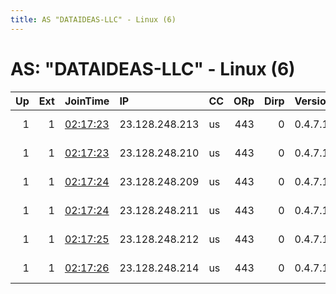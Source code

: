 ```yaml
---
title: AS "DATAIDEAS-LLC" - Linux (6)
---
```


# AS: "DATAIDEAS-LLC" - Linux (6)

|   Up |   Ext | JoinTime                                                                                              | IP             | CC   |   ORp |   Dirp | Version   | Contact                 | Nickname   |   eFamMembers |
|-----:|------:|:------------------------------------------------------------------------------------------------------|:---------------|:-----|------:|-------:|:----------|:------------------------|:-----------|--------------:|
|    1 |     1 | [02:17:23](https://nusenu.github.io/OrNetStats/w/relay/2755CBF7AF6A2F534B6EBBF54D06686CD96154B5.html) | 23.128.248.213 | us   |   443 |      0 | 0.4.7.10  | ContactInfo email:abuse | DataIdeas  |            30 |
|    1 |     1 | [02:17:23](https://nusenu.github.io/OrNetStats/w/relay/B882F8CAA4D887A65F2BD06E851FC5210CD3D2E2.html) | 23.128.248.210 | us   |   443 |      0 | 0.4.7.10  | ContactInfo email:abuse | DataIdeas  |            30 |
|    1 |     1 | [02:17:24](https://nusenu.github.io/OrNetStats/w/relay/3A488B8039A877745E25A689DE8FB74CAA0C214F.html) | 23.128.248.209 | us   |   443 |      0 | 0.4.7.10  | ContactInfo email:abuse | DataIdeas  |            30 |
|    1 |     1 | [02:17:24](https://nusenu.github.io/OrNetStats/w/relay/48AC7F1B0E10E8D72C351740350B774C23C252F4.html) | 23.128.248.211 | us   |   443 |      0 | 0.4.7.10  | ContactInfo email:abuse | DataIdeas  |            30 |
|    1 |     1 | [02:17:25](https://nusenu.github.io/OrNetStats/w/relay/EC7E87AE118C3DEEC3461FFA9007FED87D38CCF0.html) | 23.128.248.212 | us   |   443 |      0 | 0.4.7.10  | ContactInfo email:abuse | DataIdeas  |            30 |
|    1 |     1 | [02:17:26](https://nusenu.github.io/OrNetStats/w/relay/30D4564F8DC579F9976245D9BE2A80030E55FF71.html) | 23.128.248.214 | us   |   443 |      0 | 0.4.7.10  | ContactInfo email:abuse | DataIdeas  |            30 |
